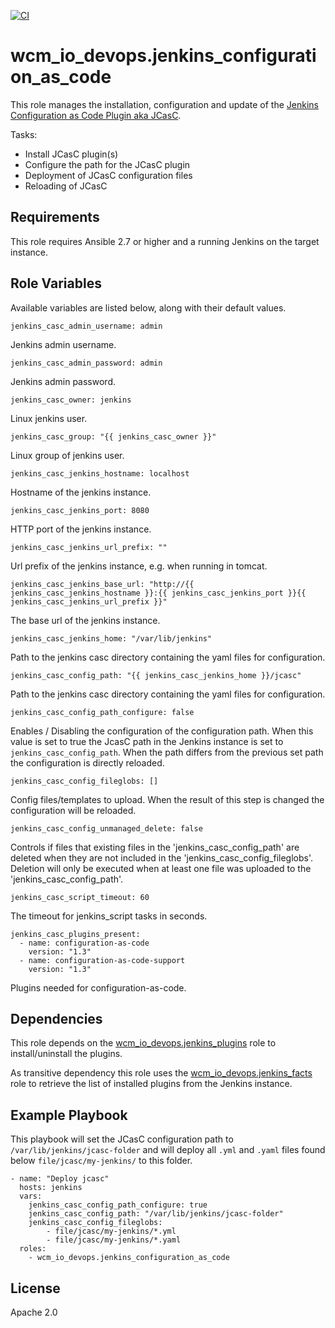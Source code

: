 [![CI](https://github.com/wcm-io-devops/ansible-jenkins-configuration-as-code/workflows/CI/badge.svg?branch=master&event=push)](https://github.com/wcm-io-devops/ansible-jenkins-configuration-as-code/actions?query=workflow%3ACI)

# wcm_io_devops.jenkins_configuration_as_code

This role manages the installation, configuration and update of the
[Jenkins Configuration as Code Plugin aka JCasC](https://github.com/jenkinsci/configuration-as-code-plugin).

Tasks:
* Install JCasC plugin(s)
* Configure the path for the JCasC plugin
* Deployment of JCasC configuration files
* Reloading of JCasC

## Requirements

This role requires Ansible 2.7 or higher and a running Jenkins on the
target instance.

## Role Variables

Available variables are listed below, along with their default values.

    jenkins_casc_admin_username: admin

Jenkins admin username.

    jenkins_casc_admin_password: admin

Jenkins admin password.

    jenkins_casc_owner: jenkins

Linux jenkins user.

    jenkins_casc_group: "{{ jenkins_casc_owner }}"

Linux group of jenkins user.

    jenkins_casc_jenkins_hostname: localhost

Hostname of the jenkins instance.

    jenkins_casc_jenkins_port: 8080

HTTP port of the jenkins instance.

    jenkins_casc_jenkins_url_prefix: ""

Url prefix of the jenkins instance, e.g. when running in tomcat.

    jenkins_casc_jenkins_base_url: "http://{{ jenkins_casc_jenkins_hostname }}:{{ jenkins_casc_jenkins_port }}{{ jenkins_casc_jenkins_url_prefix }}"

The base url of the jenkins instance.

    jenkins_casc_jenkins_home: "/var/lib/jenkins"

Path to the jenkins casc directory containing the yaml files for configuration.

    jenkins_casc_config_path: "{{ jenkins_casc_jenkins_home }}/jcasc"

Path to the jenkins casc directory containing the yaml files for configuration.

    jenkins_casc_config_path_configure: false

Enables / Disabling the configuration of the configuration path. When
this value is set to true the JcasC path in the Jenkins instance is set
to `jenkins_casc_config_path`. When the path differs from the previous
set path the configuration is directly reloaded.

    jenkins_casc_config_fileglobs: []

Config files/templates to upload. When the result of this step is
changed the configuration will be reloaded.

    jenkins_casc_config_unmanaged_delete: false

Controls if files that existing files in the 'jenkins_casc_config_path' are deleted when they are not included in the 'jenkins_casc_config_fileglobs'.
Deletion will only be executed when at least one file was uploaded to the 'jenkins_casc_config_path'.

    jenkins_casc_script_timeout: 60

The timeout for jenkins_script tasks in seconds.

    jenkins_casc_plugins_present:
      - name: configuration-as-code
        version: "1.3"
      - name: configuration-as-code-support
        version: "1.3"

Plugins needed for configuration-as-code.

## Dependencies

This role depends on the
[wcm_io_devops.jenkins_plugins](https://github.com/wcm-io-devops/ansible-jenkins-plugins)
role to install/uninstall the plugins.

As transitive dependency this role uses the
[wcm_io_devops.jenkins_facts](https://github.com/wcm-io-devops/ansible-jenkins-facts)
role to retrieve the list of installed plugins from the Jenkins
instance.

## Example Playbook

This playbook will set the JCasC configuration path to
`/var/lib/jenkins/jcasc-folder` and will deploy all `.yml` and
`.yaml` files found below `file/jcasc/my-jenkins/` to this folder.

    - name: "Deploy jcasc"
      hosts: jenkins
      vars:
        jenkins_casc_config_path_configure: true
        jenkins_casc_config_path: "/var/lib/jenkins/jcasc-folder"
        jenkins_casc_config_fileglobs:
            - file/jcasc/my-jenkins/*.yml
            - file/jcasc/my-jenkins/*.yaml
      roles:
        - wcm_io_devops.jenkins_configuration_as_code

## License

Apache 2.0
